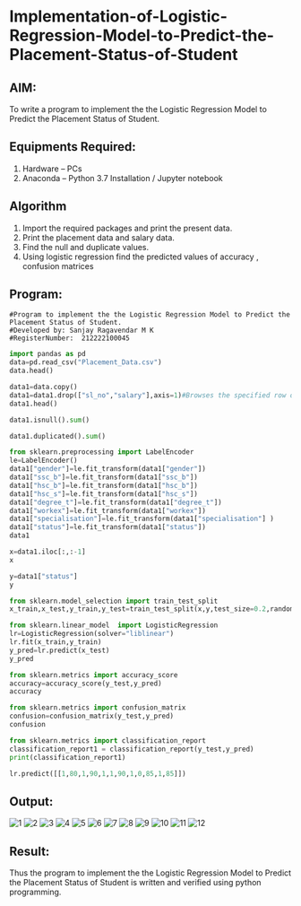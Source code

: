 # Implementation-of-Logistic-Regression-Model-to-Predict-the-Placement-Status-of-Student

## AIM:
To write a program to implement the the Logistic Regression Model to Predict the Placement Status of Student.

## Equipments Required:
1. Hardware – PCs
2. Anaconda – Python 3.7 Installation / Jupyter notebook

## Algorithm
1. Import the required packages and print the present data. 
2. Print the placement data and salary data. 
3. Find the null and duplicate values. 
4. Using logistic regression find the predicted values of accuracy , confusion matrices

## Program:
```python3
#Program to implement the the Logistic Regression Model to Predict the Placement Status of Student.
#Developed by: Sanjay Ragavendar M K 
#RegisterNumber:  212222100045
```
```py
import pandas as pd
data=pd.read_csv("Placement_Data.csv")
data.head()
```
```py
data1=data.copy()
data1=data1.drop(["sl_no","salary"],axis=1)#Browses the specified row or column
data1.head()
```
```py
data1.isnull().sum()
```
```py
data1.duplicated().sum()
```
```py
from sklearn.preprocessing import LabelEncoder
le=LabelEncoder()
data1["gender"]=le.fit_transform(data1["gender"])
data1["ssc_b"]=le.fit_transform(data1["ssc_b"])
data1["hsc_b"]=le.fit_transform(data1["hsc_b"])
data1["hsc_s"]=le.fit_transform(data1["hsc_s"])
data1["degree_t"]=le.fit_transform(data1["degree_t"])
data1["workex"]=le.fit_transform(data1["workex"])
data1["specialisation"]=le.fit_transform(data1["specialisation"] )
data1["status"]=le.fit_transform(data1["status"])
data1
```
```py
x=data1.iloc[:,:-1]
x
```
```py
y=data1["status"]
y
```
```py
from sklearn.model_selection import train_test_split
x_train,x_test,y_train,y_test=train_test_split(x,y,test_size=0.2,random_state=0)
```
```py
from sklearn.linear_model  import LogisticRegression
lr=LogisticRegression(solver="liblinear")
lr.fit(x_train,y_train)
y_pred=lr.predict(x_test)
y_pred
```
```py
from sklearn.metrics import accuracy_score
accuracy=accuracy_score(y_test,y_pred)
accuracy
```
```py
from sklearn.metrics import confusion_matrix
confusion=confusion_matrix(y_test,y_pred)
confusion
```
```py
from sklearn.metrics import classification_report
classification_report1 = classification_report(y_test,y_pred)
print(classification_report1)
```
```py
lr.predict([[1,80,1,90,1,1,90,1,0,85,1,85]])
```
##  Output:

![1](https://github.com/23003250/Implementation-of-Logistic-Regression-Model-to-Predict-the-Placement-Status-of-Student/assets/146315115/38233e24-9e44-4a73-bbd4-e6f2eeff17cd)
![2](https://github.com/23003250/Implementation-of-Logistic-Regression-Model-to-Predict-the-Placement-Status-of-Student/assets/146315115/ff502714-439d-42a7-82cb-ca172496973a)
![3](https://github.com/23003250/Implementation-of-Logistic-Regression-Model-to-Predict-the-Placement-Status-of-Student/assets/146315115/fc5d9131-8f99-4e48-9373-c212025c6c9e)
![4](https://github.com/23003250/Implementation-of-Logistic-Regression-Model-to-Predict-the-Placement-Status-of-Student/assets/146315115/8b1a45c2-5ffa-45f0-8b20-ba3ad2dfd08f)
![5](https://github.com/23003250/Implementation-of-Logistic-Regression-Model-to-Predict-the-Placement-Status-of-Student/assets/146315115/baab7f26-60b1-467a-b783-5acb3994427f)
![6](https://github.com/23003250/Implementation-of-Logistic-Regression-Model-to-Predict-the-Placement-Status-of-Student/assets/146315115/4ef74eef-f93e-4b8c-ac7c-c68bc731b279)
![7](https://github.com/23003250/Implementation-of-Logistic-Regression-Model-to-Predict-the-Placement-Status-of-Student/assets/146315115/1f74d6d5-dfae-4e03-8991-484d014f32f1)
![8](https://github.com/23003250/Implementation-of-Logistic-Regression-Model-to-Predict-the-Placement-Status-of-Student/assets/146315115/08339dfc-316f-41f8-a9f6-bf2ae2ae3a2f)
![9](https://github.com/23003250/Implementation-of-Logistic-Regression-Model-to-Predict-the-Placement-Status-of-Student/assets/146315115/5770d9ac-6e44-452f-8717-6c3780efa0fa)
![10](https://github.com/23003250/Implementation-of-Logistic-Regression-Model-to-Predict-the-Placement-Status-of-Student/assets/146315115/54940b22-1e90-4eef-bb8c-eb9a4ae82519)
![11](https://github.com/23003250/Implementation-of-Logistic-Regression-Model-to-Predict-the-Placement-Status-of-Student/assets/146315115/58a5fdf3-fb3c-43a6-8700-35ab7079cb50)
![12](https://github.com/23003250/Implementation-of-Logistic-Regression-Model-to-Predict-the-Placement-Status-of-Student/assets/146315115/bc894fe8-84b3-431d-83ae-0263d9fddff3)


## Result:
Thus the program to implement the the Logistic Regression Model to Predict the Placement Status of Student is written and verified using python programming.
